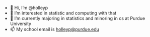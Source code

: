 - 👋 Hi, I’m @holleyp
- 👀 I’m interested in statistic and computing with that
- 🌱 I’m currently majoring in statistics and minoring in cs at Purdue University
- 📫 My school email is holleyp@purdue.edu

<!---
holleyp/holleyp is a ✨ special ✨ repository because its `README.md` (this file) appears on your GitHub profile.
You can click the Preview link to take a look at your changes.
--->
